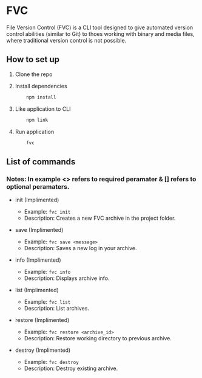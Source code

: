 # FVC

File Version Control (FVC) is a CLI tool designed to give automated version control abilities (similar to Git) to thoes working with binary and media files, where traditional version control is not possible.

## How to set up

1. Clone the repo

2. Install dependencies

    ```bash
        npm install
    ```

3. Like application to CLI

    ```bash
        npm link
    ```

4. Run application

    ```bash
        fvc
    ```

## List of commands

### Notes: In example <> refers to required peramater & [] refers to optional peramaters.

* init (Implimented)
  * Example: ```fvc init```
  * Description: Creates a new FVC archive in the project folder.

* save (Implimented)
  * Example: ```fvc save <message>```
  * Description: Saves a new log in your archive.

* info (Implimented)
  * Example: ```fvc info```
  * Description: Displays archive info.

* list (Implimented)
  * Example: ```fvc list```
  * Description: List archives.

* restore (Implimented)
  * Example: ```fvc restore <archive_id>```
  * Description: Restore working directory to previous archive.

* destroy (Implimented)
  * Example: ```fvc destroy```
  * Description: Destroy existing archive.
